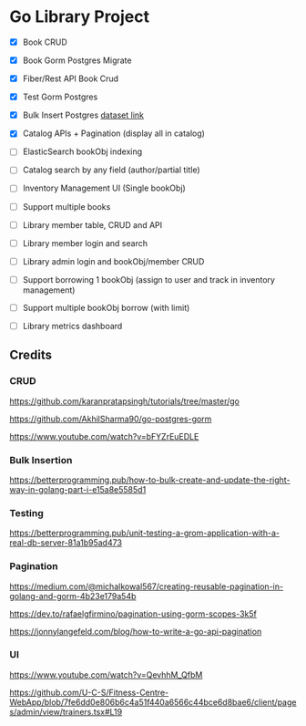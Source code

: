 # Go Library Project

- [X] Book CRUD
- [X] Book Gorm Postgres Migrate
- [X] Fiber/Rest API Book Crud
- [X] Test Gorm Postgres
- [X] Bulk Insert Postgres [dataset link](https://www.kaggle.com/datasets/jealousleopard/goodreadsbooks)
- [X] Catalog APIs + Pagination (display all in catalog)
- [ ] ElasticSearch bookObj indexing
- [ ] Catalog search by any field (author/partial title)
- [ ] Inventory Management UI (Single bookObj)
- [ ] Support multiple books
- [ ] Library member table, CRUD and API
- [ ] Library member login and search
- [ ] Library admin login and bookObj/member CRUD
- [ ] Support borrowing 1 bookObj (assign to user and track in inventory management)
- [ ] Support multiple bookObj borrow (with limit)
- [ ] Library metrics dashboard


## Credits

### CRUD 
https://github.com/karanpratapsingh/tutorials/tree/master/go

https://github.com/AkhilSharma90/go-postgres-gorm

https://www.youtube.com/watch?v=bFYZrEuEDLE

### Bulk Insertion
https://betterprogramming.pub/how-to-bulk-create-and-update-the-right-way-in-golang-part-i-e15a8e5585d1

### Testing
https://betterprogramming.pub/unit-testing-a-grom-application-with-a-real-db-server-81a1b95ad473

### Pagination
https://medium.com/@michalkowal567/creating-reusable-pagination-in-golang-and-gorm-4b23e179a54b

https://dev.to/rafaelgfirmino/pagination-using-gorm-scopes-3k5f

https://jonnylangefeld.com/blog/how-to-write-a-go-api-pagination

### UI

https://www.youtube.com/watch?v=QevhhM_QfbM

https://github.com/U-C-S/Fitness-Centre-WebApp/blob/7fe6dd0e806b6c4a51f440a6566c44bce6d8bae6/client/pages/admin/view/trainers.tsx#L19